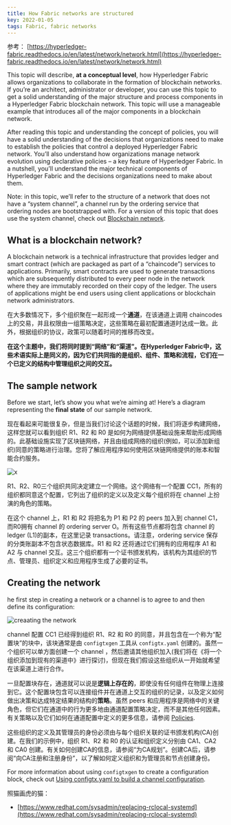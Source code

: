 ```yaml
---
title: How Fabric networks are structured
key: 2022-01-05
tags: Fabric, fabric networks
---
```




参考： [https://hyperledger-fabric.readthedocs.io/en/latest/network/network.html](https://hyperledger-fabric.readthedocs.io/en/latest/network/network.html)

<!--more-->

This topic will describe, **at a conceptual level**, how  Hyperledger Fabric allows organizations to collaborate in the formation  of blockchain networks. If you’re an architect, administrator or  developer, you can use this topic to get a solid understanding of the  major structure and process components in a Hyperledger Fabric  blockchain network. This topic will use a manageable example that  introduces all of the major components in a blockchain network.

After reading this topic and understanding the concept of policies, you  will have a solid understanding of the decisions that organizations need to make to establish the policies that control a deployed Hyperledger  Fabric network. You’ll also understand how organizations manage network  evolution using declarative policies – a key feature of Hyperledger  Fabric. In a nutshell, you’ll understand the major technical components  of Hyperledger Fabric and the decisions organizations need to make about them.

Note: in this topic, we’ll refer to the structure of a network that does not have a “system channel”, a channel run by the ordering service that ordering nodes are bootstrapped with. For a version of this topic that  does use the system channel, check out [Blockchain network](https://hyperledger-fabric.readthedocs.io/en/release-2.2/network/network.html).

## What is a blockchain network?

A blockchain network is a technical infrastructure that provides ledger  and smart contract (which are packaged as part of a “chaincode”)  services to applications. Primarily, smart contracts are used to  generate transactions which are subsequently distributed to every peer  node in the network where they are immutably recorded on their copy of  the ledger. The users of applications might be end users using client  applications or blockchain network administrators.

在大多数情况下，多个组织聚在一起形成一个**通道**，在该通道上调用 chaincodes 上的交易，并且权限由一组策略决定，这些策略在最初配置通道时达成一致。此外，根据组织的协议，政策可以随着时间的推移而改变。

**在这个主题中，我们将同时提到“网络”和“渠道”。在Hyperledger Fabric中，这些术语实际上是同义的，因为它们共同指的是组织、组件、策略和流程，它们在一个已定义的结构中管理组织之间的交互。**

## The sample network

Before we start, let’s show you what we’re aiming at! Here’s a diagram representing the **final state** of our sample network.

现在看起来可能很复杂，但是当我们讨论这个话题的时候，我们将逐步构建网络，这样您就可以看到组织 R1、R2 和 R0 是如何为网络提供基础设施来帮助形成网络的。此基础设施实现了区块链网络，并且由组成网络的组织(例如，可以添加新组织)同意的策略进行治理。您将了解应用程序如何使用区块链网络提供的账本和智能合约服务。

![x](https://hyperledger-fabric.readthedocs.io/en/latest/_images/network.diagram.1.png)



R1、R2、R0三个组织共同决定建立一个网络。这个网络有一个配置 CC1，所有的组织都同意这个配置，它列出了组织的定义以及定义每个组织将在 channel 上扮演的角色的策略。

在这个 channel 上，R1 和 R2 将把名为 P1 和 P2 的 peers 加入到 channel C1，而R0拥有 channel 的 ordering server  O。所有这些节点都将包含 channel 的 ledger (L1)的副本，在这里记录 transactions。请注意，ordering service 保存的分类账副本不包含状态数据库。R1 和 R2 还将通过它们拥有的应用程序 A1 和 A2 与 channel 交互。这三个组织都有一个证书颁发机构，该机构为其组织的节点、管理员、组织定义和应用程序生成了必要的证书。

## Creating the network

he first step in creating a network or a channel is to agree to and then define its configuration:

![creaating the network](https://hyperledger-fabric.readthedocs.io/en/latest/_images/network.diagram.2.png)

channel 配置 CC1 已经得到组织 R1、R2 和 R0 的同意，并且包含在一个称为“配置块”的块中，该块通常是由 `configtxgen` 工具从 `configtx.yaml` 创建的。虽然一个组织可以单方面创建一个 channel ，然后邀请其他组织加入(我们将在《将一个组织添加到现有的渠道中》进行探讨)，但现在我们假设这些组织从一开始就希望在该渠道上进行合作。

一旦配置块存在，通道就可以说是**逻辑上存在的**，即使没有任何组件在物理上连接到它。这个配置块包含可以连接组件并在通道上交互的组织的记录，以及定义如何做出决策和达成特定结果的结构的**策略**。虽然 peers 和应用程序是网络中的关键角色，但它们在通道中的行为更多地由通道配置策略决定，而不是其他任何因素。有关策略以及它们如何在通道配置中定义的更多信息，请参阅 [Policies](https://hyperledger-fabric.readthedocs.io/en/latest/policies/policies.html).

这些组织的定义及其管理员的身份必须由与每个组织关联的证书颁发机构(CA)创建。在我们的示例中，组织 R1、R2 和 R0 的认证和组织定义分别由 CA1、CA2 和 CA0 创建。有关如何创建CA的信息，请参阅“为CA规划”。创建CA后，请参阅“向CA注册和注册身份”，以了解如何定义组织和为管理员和节点创建身份。

For more information about using `configtxgen` to create a configuration block, check out [Using configtx.yaml to build a channel configuration](https://hyperledger-fabric.readthedocs.io/en/latest/create_channel/create_channel_config.html).























照猫画虎的猫：

- [https://www.redhat.com/sysadmin/replacing-rclocal-systemd](https://www.redhat.com/sysadmin/replacing-rclocal-systemd)





